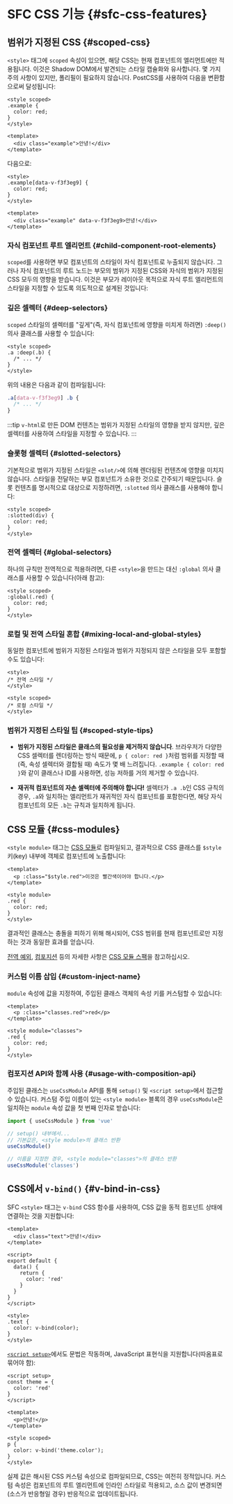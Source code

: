 # SFC CSS 기능 {#sfc-css-features}

## 범위가 지정된 CSS {#scoped-css}

`<style>` 태그에 `scoped` 속성이 있으면,
해당 CSS는 현재 컴포넌트의 엘리먼트에만 적용됩니다.
이것은 Shadow DOM에서 발견되는 스타일 캡슐화와 유사합니다.
몇 가지 주의 사항이 있지만,
폴리필이 필요하지 않습니다.
PostCSS를 사용하여 다음을 변환함으로써 달성됩니다:

```vue
<style scoped>
.example {
  color: red;
}
</style>

<template>
  <div class="example">안녕!</div>
</template>
```

다음으로:

```vue
<style>
.example[data-v-f3f3eg9] {
  color: red;
}
</style>

<template>
  <div class="example" data-v-f3f3eg9>안녕!</div>
</template>
```

### 자식 컴포넌트 루트 엘리먼트 {#child-component-root-elements}

`scoped`를 사용하면 부모 컴포넌트의 스타일이 자식 컴포넌트로 누출되지 않습니다.
그러나 자식 컴포넌트의 루트 노드는 부모의 범위가 지정된 CSS와 자식의 범위가 지정된 CSS 모두의 영향을 받습니다.
이것은 부모가 레이아웃 목적으로 자식 루트 엘리먼트의 스타일을 지정할 수 있도록 의도적으로 설계된 것입니다:

### 깊은 셀렉터 {#deep-selectors}

`scoped` 스타일의 셀렉터를 "깊게"(즉, 자식 컴포넌트에 영향을 미치게 하려면) `:deep()` 의사 클래스를 사용할 수 있습니다:

```vue
<style scoped>
.a :deep(.b) {
  /* ... */
}
</style>
```

위의 내용은 다음과 같이 컴파일됩니다:

```css
.a[data-v-f3f3eg9] .b {
  /* ... */
}
```

:::tip
`v-html`로 만든 DOM 컨텐츠는 범위가 지정된 스타일의 영향을 받지 않지만,
깊은 셀렉터를 사용하여 스타일을 지정할 수 있습니다.
:::

### 슬롯형 셀렉터 {#slotted-selectors}

기본적으로 범위가 지정된 스타일은 `<slot/>`에 의해 렌더링된 컨텐츠에 영향을 미치지 않습니다.
스타일을 전달하는 부모 컴포넌트가 소유한 것으로 간주되기 때문입니다.
슬롯 컨텐츠를 명시적으로 대상으로 지정하려면,
`:slotted` 의사 클래스를 사용해야 합니다:

```vue
<style scoped>
:slotted(div) {
  color: red;
}
</style>
```

### 전역 셀렉터 {#global-selectors}

하나의 규칙만 전역적으로 적용하려면,
다른 `<style>`을 만드는 대신 `:global` 의사 클래스를 사용할 수 있습니다(아래 참고):

```vue
<style scoped>
:global(.red) {
  color: red;
}
</style>
```

### 로컬 및 전역 스타일 혼합 {#mixing-local-and-global-styles}

동일한 컴포넌트에 범위가 지정된 스타일과 범위가 지정되지 않은 스타일을 모두 포함할 수도 있습니다:

```vue
<style>
/* 전역 스타일 */
</style>

<style scoped>
/* 로컬 스타일 */
</style>
```

### 범위가 지정된 스타일 팁 {#scoped-style-tips}

- **범위가 지정된 스타일은 클래스의 필요성을 제거하지 않습니다**.
  브라우저가 다양한 CSS 셀렉터를 렌더링하는 방식 때문에,
  `p { color: red }`처럼 범위를 지정할 때(즉, 속성 셀렉터와 결합될 때) 속도가 몇 배 느려집니다.
  `.example { color: red }`와 같이 클래스나 ID를 사용하면,
  성능 저하를 거의 제거할 수 있습니다.

- **재귀적 컴포넌트의 자손 셀렉터에 주의해야 합니다!**
  셀렉터가 `.a .b`인 CSS 규칙의 경우,
  `.a`와 일치하는 엘리먼트가 재귀적인 자식 컴포넌트를 포함한다면,
  해당 자식 컴포넌트의 모든 `.b`는 규칙과 일치하게 됩니다.

## CSS 모듈 {#css-modules}

`<style module>` 태그는 [CSS 모듈](https://github.com/css-modules/css-modules)로 컴파일되고,
결과적으로 CSS 클래스를 `$style` 키(key) 내부에 객체로 컴포넌트에 노출합니다:

```vue
<template>
  <p :class="$style.red">이것은 빨간색이어야 합니다.</p>
</template>

<style module>
.red {
  color: red;
}
</style>
```

결과적인 클래스는 충돌을 피하기 위해 해시되어,
CSS 범위를 현재 컴포넌트로만 지정하는 것과 동일한 효과를 얻습니다.

[전역 예외](https://github.com/css-modules/css-modules/blob/master/docs/composition.md#exceptions), [컴포지션](https://github.com/css-modules/css-modules/blob/master/docs/composition.md#composition) 등의 자세한 사항은 [CSS 모듈 스팩](https://github.com/css-modules/css-modules)을 참고하십시오.

### 커스텀 이름 삽입 {#custom-inject-name}

`module` 속성에 값을 지정하여,
주입된 클래스 객체의 속성 키를 커스텀할 수 있습니다:

```vue
<template>
  <p :class="classes.red">red</p>
</template>

<style module="classes">
.red {
  color: red;
}
</style>
```

### 컴포지션 API와 함께 사용 {#usage-with-composition-api}

주입된 클래스는 `useCssModule` API를 통해 `setup()` 및 `<script setup>`에서 접근할 수 있습니다.
커스텀 주입 이름이 있는 `<style module>` 블록의 경우 `useCssModule`은 일치하는 `module` 속성 값을 첫 번째 인자로 받습니다:

```js
import { useCssModule } from 'vue'

// setup() 내부에서...
// 기본값은, <style module>의 클래스 반환
useCssModule()

// 이름을 지정한 경우, <style module="classes">의 클래스 반환
useCssModule('classes')
```

## CSS에서 `v-bind()` {#v-bind-in-css}

SFC `<style>` 태그는 `v-bind` CSS 함수를 사용하여,
CSS 값을 동적 컴포넌트 상태에 연결하는 것을 지원합니다:

```vue
<template>
  <div class="text">안녕!</div>
</template>

<script>
export default {
  data() {
    return {
      color: 'red'
    }
  }
}
</script>

<style>
.text {
  color: v-bind(color);
}
</style>
```

[`<script setup>`](./sfc-script-setup)에서도 문법은 작동하며,
JavaScript 표현식을 지원합니다(따옴표로 묶어야 함):

```vue
<script setup>
const theme = {
  color: 'red'
}
</script>

<template>
  <p>안녕!</p>
</template>

<style scoped>
p {
  color: v-bind('theme.color');
}
</style>
```

실제 값은 해시된 CSS 커스텀 속성으로 컴파일되므로,
CSS는 여전히 정적입니다.
커스텀 속성은 컴포넌트의 루트 엘리먼트에 인라인 스타일로 적용되고,
소스 값이 변경되면(소스가 반응형일 경우) 반응적으로 업데이트됩니다.
